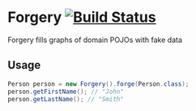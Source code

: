 Forgery [![Build Status](https://travis-ci.org/adaptive-logic/forgery.svg?branch=master)](https://travis-ci.org/adaptive-logic/forgery)
=======

Forgery fills graphs of domain POJOs with fake data

Usage
-----

```java
Person person = new Forgery().forge(Person.class);
person.getFirstName(); // "John"
person.getLastName(); // "Smith"
```

